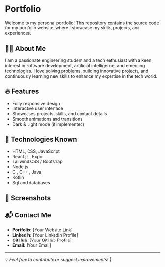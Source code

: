 # Portfolio

Welcome to my personal portfolio! This repository contains the source code for my portfolio website, where I showcase my skills, projects, and experiences.

## 👨‍💻 About Me
I am a passionate engineering student and a tech enthusiast with a keen interest in software development, artificial intelligence, and emerging technologies. I love solving problems, building innovative projects, and continuously learning new skills to enhance my expertise in the tech world.

## 🔥 Features
- Fully responsive design
- Interactive user interface
- Showcases projects, skills, and contact details
- Smooth animations and transitions
- Dark & Light mode (if implemented)

## 🚀 Technologies Known
- HTML, CSS, JavaScript
- React.js , Expo
- Tailwind CSS / Bootstrap 
- Node.js
- C , C++ , Java
- Kotlin
- Sql and databases
## 📸 Screenshots


## 📬 Contact Me
- **Portfolio:** [Your Website Link]
- **LinkedIn:** [Your LinkedIn Profile]
- **GitHub:** [Your GitHub Profile]
- **Email:** [Your Email]

---
💡 *Feel free to contribute or suggest improvements!* 🚀
